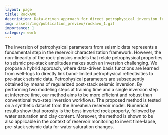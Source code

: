 ```yaml
---
layout: page
title: RockAVO
description: Data-driven approach for direct petrophysical inversion from pre-stack seismic data.
img: assets/img/publication_preview/rockavo_1.gif
importance: 1
category: work
---
```


The inversion of petrophysical parameters from seismic data represents a fundamental step in the reservoir characterization framework. However, the non-linearity of the rock-physics models that relate petrophysical properties to seismic pre-stack amplitudes makes such an inversion challenging. We propose a hybrid approach, where data-driven basis functions are learned from well-logs to directly link band-limited petrophysical reflectivities to pre-stack seismic data. Petrophysical parameters are subsequently obtained by means of regularized post-stack seismic inversion. By performing two modeling steps at training time and a single inversion step at inference time, our method aims to be more efficient and robust than conventional two-step inversion workflows. The proposed method is tested on a synthetic dataset from the Smeaheia reservoir model. Numerical results show that porosity is the best-inverted rock property, followed by water saturation and clay content. Moreover, the method is shown to be also applicable in the context of reservoir monitoring to invert time-lapse, pre-stack seismic data for water saturation changes.